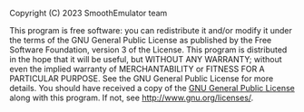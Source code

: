 Copyright (C) 2023 SmoothEmulator team

This program is free software: you can redistribute it and/or modify it under the terms of the GNU General Public License as published by the Free Software Foundation, version 3 of the License. This program is distributed in the hope that it will be useful, but WITHOUT ANY WARRANTY; without even the implied warranty of MERCHANTABILITY or FITNESS FOR A PARTICULAR PURPOSE. See the GNU General Public License for more details. You should have received a copy of the [GNU General Public License](gpl-3.0.txt) along with this program. If not, see <http://www.gnu.org/licenses/>.
